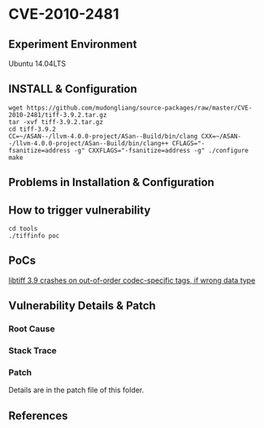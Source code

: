 # CVE-2010-2481

## Experiment Environment

Ubuntu 14.04LTS

## INSTALL & Configuration

```
wget https://github.com/mudongliang/source-packages/raw/master/CVE-2010-2481/tiff-3.9.2.tar.gz
tar -xvf tiff-3.9.2.tar.gz
cd tiff-3.9.2
CC=~/ASAN--/llvm-4.0.0-project/ASan--Build/bin/clang CXX=~/ASAN--/llvm-4.0.0-project/ASan--Build/bin/clang++ CFLAGS="-fsanitize=address -g" CXXFLAGS="-fsanitize=address -g" ./configure
make
```

## Problems in Installation & Configuration

## How to trigger vulnerability

```
cd tools
./tiffinfo poc
```

## PoCs

[libtiff 3.9 crashes on out-of-order codec-specific tags, if wrong data type](http://bugzilla.maptools.org/show_bug.cgi?id=2210)

## Vulnerability Details & Patch

### Root Cause

### Stack Trace

### Patch

Details are in the patch file of this folder.

## References
